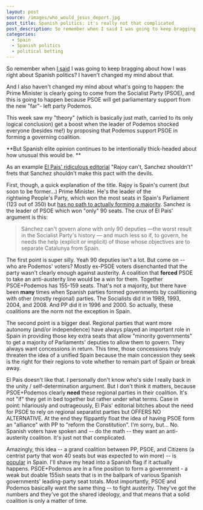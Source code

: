 ```yaml
---
layout: post
source: /images/who_would_jesus_deport.jpg
post_title: Spanish politics: it's really not that complicated
post_description: So remember when I said I was going to keep bragging about how I was right about Spanish politics? I haven't changed my mind about that.
categories:
  - Spain
  - Spanish politics
  - political betting 
---
```


So remember when <a href="https://foodandpoliticking.wordpress.com/2016/01/21/its-in-various-spanish-party-leaders-interest-to-pretend-that-spanish-politics-are-in-disarray-even-though-the-path-forward-psoe-podemos-regional-parties-is-so-obvious/">I said</a> I was going to keep bragging about how I was right about Spanish politics? I haven't changed my mind about that.

And I also haven't changed my mind about what's going to happen: the Prime Minister is clearly going to come from the Socialist Party (PSOE), and this is going to happen because PSOE will get parliamentary support from the new "far"- left party Podemos.

This week saw my "theory" (which is basically just math, carried to its only logical conclusion) get a boost when the leader of Podemos shocked everyone (besides me!) by proposing that Podemos support PSOE in forming a governing coalition.

**But Spanish elite opinion continues to be intentionally thick-headed about how unusual this would be. **

As an example <a href="http://elpais.com/elpais/2016/01/21/opinion/1453404179_980796.html">El Pais' ridiculous editorial</a> "Rajoy can't, Sanchez shouldn't" frets that Sanchez shouldn't make this pact with the devils.

First, though, a quick explanation of the title. Rajoy is Spain's current (but soon to be former...) Prime Minister. He's the leader of the rightwing People's Party, which won the most seats in Spain's Parliament (123 out of 350) but <a href="https://foodandpoliticking.wordpress.com/2016/01/20/spains-not-in-crisis/">has no path to actually forming a majority</a>. Sanchez is the leader of PSOE which won "only" 90 seats. The crux of El Pais' argument is this:

>Sánchez can't govern alone with only 90 deputies —the worst result in the Socialist Party's history — and much less so if, to govern, he needs the help (explicit or implicit) of those whose objectives are to separate Catalunya from Spain.

The first point is super silly. Yeah 90 deputies isn't a lot. But come on -- who are Podemos' voters? Mostly ex-PSOE voters disenchanted that the party wasn't clearly enough against austerity. A coalition that **forced** PSOE to take an anti-austerity line would be a win for them. Together PSOE+Podemos has 155-159 seats. That's not a majority, but there have been **many** times when Spanish parties formed governments by coalitioning with other (mostly regional) parties. The Socialists did it in 1989, 1993, 2004, and 2008. And PP did it in 1996 and 2000. So actually, these coalitions are the norm not the exception in Spain.

The second point is a bigger deal. Regional parties that want more autonomy (and/or independence) have always played an important role in Spain in providing those key extra seats that allow "minority governments" to get a majority of Parliaments' deputies to allow them to govern. They always want concessions in return. This time, those concessions truly threaten the idea of a unified Spain because the main concession they seek is the right for their regions to vote whether to remain part of Spain or break away.

El Pais doesn't like that. I personally don't know who's side I really back in the unity / self-determination argument. But I don't think it matters, because PSOE+Podemos clearly **need** these regional parties in their coalition. It's not "if" they get in bed together but rather under what terms. Case in point: hilariously and outrageously, El Pais' editorial bitches about the need for PSOE to rely on regional separatist parties but OFFERS NO ALTERNATIVE. At the end they flippantly float the idea of having PSOE form an "alliance" with PP to "reform the Constitution". I'm sorry, but... No. Spanish voters have spoken and -- do the math -- they want an anti-austerity coalition. It's just not that complicated.

Amazingly, this idea -- a grand coalition between PP, PSOE, and Citizens (a centrist party that won 40 seats but was expected to win more) -- is <a href="http://elpais.com/elpais/2016/01/21/opinion/1453404179_980796.html">popular</a> in Spain. I'll shave my head into a Spanish flag if it actually happens. PSOE+Podemos are in a fine position to form a government - a weak but doable 155ish seats that is in the ballpark of various Spanish governments' leading-party seat totals. Most importantly, PSOE and Podemos basically want the same thing -- to fight austerity. They've got the numbers and they've got the shared ideology, and that means that a solid coalition is only a matter of time.

